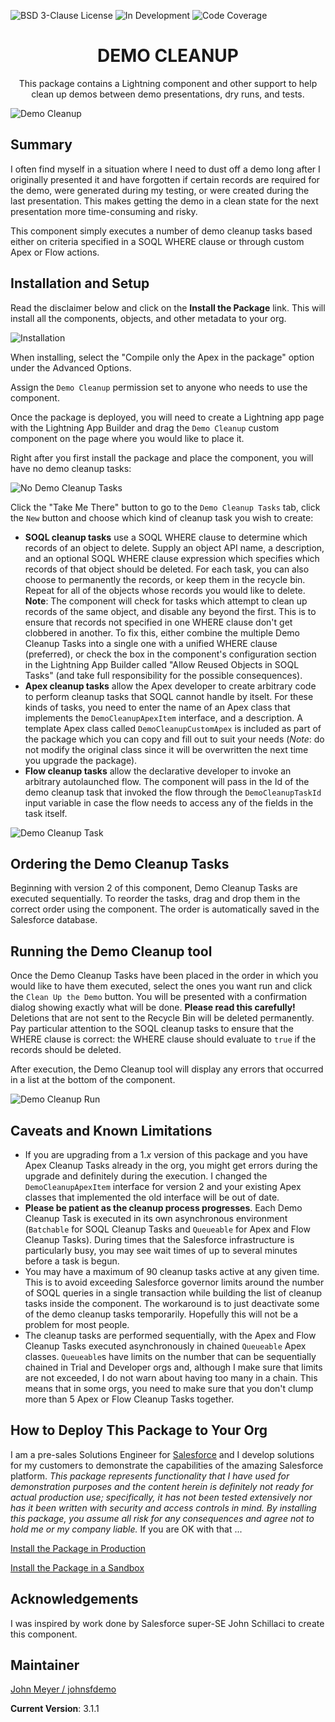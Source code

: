 ![BSD 3-Clause License](https://img.shields.io/badge/license-BSD%203--Clause-success) ![In Development](https://img.shields.io/badge/status-Released-success) ![Code Coverage](https://img.shields.io/badge/apex%20code%20coverage-100%25-success)

<h1 align="center">DEMO CLEANUP</h1>
<p align="center">
This package contains a Lightning component and other support to help clean up demos between demo presentations, dry runs, and tests.
</p>

![Demo Cleanup](/images/Demo_Cleanup.png)

## Summary

I often find myself in a situation where I need to dust off a demo long after I originally presented it and have forgotten if certain records are required for the demo, were generated during my testing, or were created during the last presentation. This makes getting the demo in a clean state for the next presentation more time-consuming and risky.

This component simply executes a number of demo cleanup tasks based either on criteria specified in a SOQL WHERE clause or through custom Apex or Flow actions.

## Installation and Setup

Read the disclaimer below and click on the **Install the Package** link. This will install all the components, objects, and other metadata to your org.

![Installation](/images/Install.png)

When installing, select the "Compile only the Apex in the package" option under the Advanced Options.

Assign the `Demo Cleanup` permission set to anyone who needs to use the component.

Once the package is deployed, you will need to create a Lightning app page with the Lightning App Builder and drag the `Demo Cleanup` custom component on the page where you would like to place it.

Right after you first install the package and place the component, you will have no demo cleanup tasks:

![No Demo Cleanup Tasks](/images/Demo_Cleanup_No_Tasks.png)

Click the "Take Me There" button to go to the `Demo Cleanup Tasks` tab, click the `New` button and choose which kind of cleanup task you wish to create:

- **SOQL cleanup tasks** use a SOQL WHERE clause to determine which records of an object to delete. Supply an object API name, a description, and an optional SOQL WHERE clause expression which specifies which records of that object should be deleted. For each task, you can also choose to permanently the records, or keep them in the recycle bin. Repeat for all of the objects whose records you would like to delete. **Note**: The component will check for tasks which attempt to clean up records of the same object, and disable any beyond the first. This is to ensure that records not specified in one WHERE clause don't get clobbered in another. To fix this, either combine the multiple Demo Cleanup Tasks into a single one with a unified WHERE clause (preferred), or check the box in the component's configuration section in the Lightning App Builder called "Allow Reused Objects in SOQL Tasks" (and take full responsibility for the possible consequences).
- **Apex cleanup tasks** allow the Apex developer to create arbitrary code to perform cleanup tasks that SOQL cannot handle by itselt. For these kinds of tasks, you need to enter the name of an Apex class that implements the `DemoCleanupApexItem` interface, and a description. A template Apex class called `DemoCleanupCustomApex` is included as part of the package which you can copy and fill out to suit your needs (_Note_: do not modify the original class since it will be overwritten the next time you upgrade the package).
- **Flow cleanup tasks** allow the declarative developer to invoke an arbitrary autolaunched flow. The component will pass in the Id of the demo cleanup task that invoked the flow through the `DemoCleanupTaskId` input variable in case the flow needs to access any of the fields in the task itself.

![Demo Cleanup Task](/images/Demo_Cleanup_Task.png)

## Ordering the Demo Cleanup Tasks

Beginning with version 2 of this component, Demo Cleanup Tasks are executed sequentially. To reorder the tasks, drag and drop them in the correct order using the component. The order is automatically saved in the Salesforce database.

## Running the Demo Cleanup tool

Once the Demo Cleanup Tasks have been placed in the order in which you would like to have them executed, select the ones you want run and click the `Clean Up the Demo` button. You will be presented with a confirmation dialog showing exactly what will be done. **Please read this carefully!** Deletions that are not sent to the Recycle Bin will be deleted permanently. Pay particular attention to the SOQL cleanup tasks to ensure that the WHERE clause is correct: the WHERE clause should evaluate to `true` if the records should be deleted.

After execution, the Demo Cleanup tool will display any errors that occurred in a list at the bottom of the component.

![Demo Cleanup Run](/images/Demo_Cleanup_Run.png)

## Caveats and Known Limitations

- If you are upgrading from a 1._x_ version of this package and you have Apex Cleanup Tasks already in the org, you might get errors during the upgrade and definitely during the execution. I changed the `DemoCleanupApexItem` interface for version 2 and your existing Apex classes that implemented the old interface will be out of date.
- **Please be patient as the cleanup process progresses**. Each Demo Cleanup Task is executed in its own asynchronous environment (`Batchable` for SOQL Cleanup Tasks and `Queueable` for Apex and Flow Cleanup Tasks). During times that the Salesforce infrastructure is particularly busy, you may see wait times of up to several minutes before a task is begun.
- You may have a maximum of 90 cleanup tasks active at any given time. This is to avoid exceeding Salesforce governor limits around the number of SOQL queries in a single transaction while building the list of cleanup tasks inside the component. The workaround is to just deactivate some of the demo cleanup tasks temporarily. Hopefully this will not be a problem for most people.
- The cleanup tasks are performed sequentially, with the Apex and Flow Cleanup Tasks executed asynchronously in chained `Queueable` Apex classes. `Queueable`s have limits on the number that can be sequentially chained in Trial and Developer orgs and, although I make sure that limits are not exceeded, I do not warn about having too many in a chain. This means that in some orgs, you need to make sure that you don't clump more than 5 Apex or Flow Cleanup Tasks together.

## How to Deploy This Package to Your Org

I am a pre-sales Solutions Engineer for [Salesforce](https://www.salesforce.com) and I develop solutions for my customers to demonstrate the capabilities of the amazing Salesforce platform. _This package represents functionality that I have used for demonstration purposes and the content herein is definitely not ready for actual production use; specifically, it has not been tested extensively nor has it been written with security and access controls in mind. By installing this package, you assume all risk for any consequences and agree not to hold me or my company liable._ If you are OK with that ...

[Install the Package in Production](https://login.salesforce.com/packaging/installPackage.apexp?p0=04tHu000003smrNIAQ)

[Install the Package in a Sandbox](https://test.salesforce.com/packaging/installPackage.apexp?p0=04tHu000003smrNIAQ)

## Acknowledgements

I was inspired by work done by Salesforce super-SE John Schillaci to create this component.

## Maintainer

[John Meyer / johnsfdemo](https://github.com/johnsfdemo)

**Current Version**: 3.1.1
